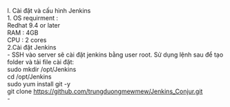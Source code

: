 I. Cài đặt và cấu hình Jenkins  
    1. OS requirment :  
    Redhat 9.4 or later  
    RAM : 4GB  
    CPU : 2 cores  
    2.Cài đặt Jenkins  
        -  SSH vào server sẽ cài đặt jenkins bằng user root. Sử dụng lệnh sau để tạo folder và tải  file cài đặt:  
            sudo mkdir /opt/Jenkins  
            cd /opt/Jenkins  
            sudo yum install git -y  
            git clone https://github.com/trungduongmewmew/Jenkins_Conjur.git  
        -   
